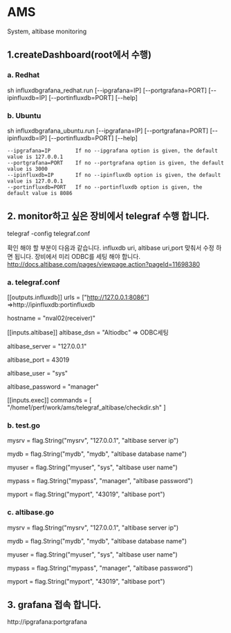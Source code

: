 # AMS
System, altibase monitoring

## 1.createDashboard(root에서 수행)
### a. Redhat
sh influxdbgrafana_redhat.run [--ipgrafana=IP] [--portgrafana=PORT] [--ipinfluxdb=IP] [--portinfluxdb=PORT] [--help]

### b. Ubuntu
sh influxdbgrafana_ubuntu.run [--ipgrafana=IP] [--portgrafana=PORT] [--ipinfluxdb=IP] [--portinfluxdb=PORT] [--help]
```
--ipgrafana=IP        If no --ipgrafana option is given, the default value is 127.0.0.1
--portgrafana=PORT    If no --portgrafana option is given, the default value is 3000
--ipinfluxdb=IP       If no --ipinfluxdb option is given, the default value is 127.0.0.1
--portinfluxdb=PORT   If no --portinfluxdb option is given, the default value is 8086
```

## 2. monitor하고 싶은 장비에서 telegraf 수행 합니다.
telegraf -config telegraf.conf

확인 해야 할 부분이 다음과 같습니다. influxdb uri, altibase uri,port 맞춰서 수정 하면 됩니다.
장비에서 미리 ODBC를 세팅 해야 합니다. http://docs.altibase.com/pages/viewpage.action?pageId=11698380

### a. telegraf.conf
[[outputs.influxdb]] urls = ["http://127.0.0.1:8086"] =>http://ipinfluxdb:portinfluxdb

hostname = "nval02(receiver)"

[[inputs.altibase]]
altibase_dsn    = "Altiodbc" => ODBC세팅

altibase_server = "127.0.0.1"

altibase_port   = 43019

altibase_user   = "sys"

altibase_password = "manager"

[[inputs.exec]]
   commands = [
     "/home1/perf/work/ams/telegraf_altibase/checkdir.sh"
    ]  
    
    
### b. test.go
mysrv  = flag.String("mysrv", "127.0.0.1", "altibase server ip")

mydb   = flag.String("mydb", "mydb", "altibase database name")

myuser = flag.String("myuser", "sys", "altibase user name")

mypass = flag.String("mypass", "manager", "altibase password")

myport = flag.String("myport", "43019", "altibase port")

### c. altibase.go
mysrv  = flag.String("mysrv", "127.0.0.1", "altibase server ip")

mydb   = flag.String("mydb", "mydb", "altibase database name")

myuser = flag.String("myuser", "sys", "altibase user name")

mypass = flag.String("mypass", "manager", "altibase password")

myport = flag.String("myport", "43019", "altibase port")

## 3. grafana 접속 합니다.
http://ipgrafana:portgrafana
